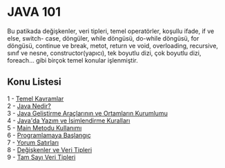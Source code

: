 # JAVA 101 
Bu patikada değişkenler, veri tipleri, temel operatörler, koşullu ifade, if ve else, switch- case, döngüler, while döngüsü, do-while döngüsü, for döngüsü, continue ve break, metot, return ve void, overloading, recursive, sınıf ve nesne, constructor(yapıcı), tek boyutlu dizi, çok boyutlu dizi, foreach... gibi birçok temel konular işlenmiştir.
## Konu Listesi
1 - [Temel Kavramlar](https://github.com/malidegirmenci/Java101Path/blob/5f1a8b50315e274d094aed2bdb2f566356d31a89/Subjects/01-temelKavramlar.md)    
2 - [Java Nedir?](https://github.com/malidegirmenci/Java101Path/blob/5f1a8b50315e274d094aed2bdb2f566356d31a89/Subjects/02-javaNedir.md)  
3 - [Java Geliştirme Araçlarının ve Ortamların Kurumlumu](https://github.com/malidegirmenci/Java101Path/blob/5f1a8b50315e274d094aed2bdb2f566356d31a89/Subjects/03-javaGelistirmeAraclarininKurulumu.md)  
4 - [Java'da Yazım ve İsimlendirme Kuralları](https://github.com/malidegirmenci/Java101Path/blob/5f1a8b50315e274d094aed2bdb2f566356d31a89/Subjects/04-javaYazimVeIsimlendirmeKurallari.md)  
5 - [Main Metodu Kullanımı](https://github.com/malidegirmenci/Java101Path/blob/6d12caa5a2df81d23a44adc546f905212fb9b297/Subjects/05-mainMetoduKullanimi.md)  
6 - [Programlamaya Başlangıç](https://github.com/malidegirmenci/Java101Path/blob/6d12caa5a2df81d23a44adc546f905212fb9b297/Subjects/06-programlamayaBaslangic.md)  
7 - [Yorum Satırları](https://github.com/malidegirmenci/Java101Path/blob/6d12caa5a2df81d23a44adc546f905212fb9b297/Subjects/07-yorumSatirlari.md)  
8 - [Değişkenler ve Veri Tipleri](https://github.com/malidegirmenci/Java101Path/blob/6d12caa5a2df81d23a44adc546f905212fb9b297/Subjects/08-degiskenlerveVeriTipleri.md)  
9 - [Tam Sayı Veri Tipleri](https://github.com/malidegirmenci/Java101Path/blob/6d12caa5a2df81d23a44adc546f905212fb9b297/Subjects/09-tamSayiVeriTipleri.md)
